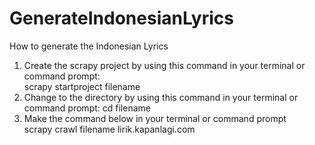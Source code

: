 # GenerateIndonesianLyrics
How to generate the Indonesian Lyrics
1.	Create the scrapy project by using this command in your terminal or command prompt:  
	scrapy startproject filename
2.	Change to the directory by using this command in your terminal or command prompt:
	cd filename 
3.	Make the command below in your terminal or command prompt    
	scrapy crawl filename lirik.kapanlagi.com

